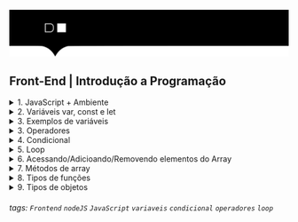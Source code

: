 ![](./hd-header.png)

## Front-End | Introdução a Programação

<details>
  <summary>1. JavaScript + Ambiente</summary>
  
  ### O que é o JavaScript?
  - É uma linguagem de programação interpretada
  - Permite criar aplicativo mobile, desktop, web, etc.
  - É usado no front-end e no back-end ([Nodejs](https://nodejs.org/en/))

  ----------------------------------------------------
  ### ECMAScript + JavaScript
  - [ECMAScript](https://www.ecma-international.org) é uma versão da linguagem JavaScript
  - ECMAScript 2021 é a versão mais recente da linguagem
  - Desde 2015, é lançado uma versão todo ano  

----------------------------------------------------

  ### Temos 2 ambientes para executar o JS
  - Console do [Developer Tools](https://developer.mozilla.org/pt-BR/docs/Tools) `Atalho F12`
   
  ![fetch](./assets/01.png)
  ----------------------------------------------------
  - Terminal do Sistema Operacional com [Nodejs](https://nodejs.org/docs/latest-v17.x/api/console.html#console)
   
  ![fetch](./assets/02.png)
  
</details>



<details>

<summary>2. Variáveis var, const e let</summary>
  
  ### O que são variáveis?
  - Uma variável é um espaço na memória do computador para armazenar um valor.
  - Uma variável pode ser do tipo:
    - String
    - Number
    - Boolean
    - Object
    - Array
    - Function
    - Undefined
    - Null  
  
   > Podemos declaras variáveis usando `var`, `const` ou `let`.

----------------------------------------------------
  ### Declarando variáveis com `var`
  > Quando declaramos uma variável com palavra reservada `var`,  ela poderá ser acessada de qualquer lugar do código, pois ela é `elevada`[hoisting](https://developer.mozilla.org/pt-BR/docs/Glossary/Hoisting) para o topo do contexto do código de execução.
  
  ```js
  function welcome() {    
    console.log('Welcome ' + name); 
  }
  welcome();
  var name = 'Sara';
  ```

  > No exemplo acima, a variável `name` é elevada para o topo do contexto do código de execução, e logo após, a função `welcome` é executada.
  > Porém o valor da variável `name` é `undefined`, pois ela não foi definida. Somente após a função `welcome` ser executada, o valor da variável `name` é definido.

  ### Declarando variáveis com `const`
  > Quando declaramos uma variável com palavra reservada `const`, ela não poderá ser alterada, pois ela é `constante`.
    
  ```js
  const name = 'Sara';
  console.log(name);
  name = 'João';  // Erro!
  ```

  > No exemplo acima, a variável `name` é declara e atribuida o valor para ela, ao tentar alterar o valor inicial por outro, é lançado um erro, pois a variável `name` é `constante`.

  ### Declarando variáveis com `let`
  > Quando declaramos uma variável com palavra reservada `let`, ela poderá ser alterada, pois ela é `locavel`.
    
  ```js
  let name = 'Sara';
  console.log(name);
  name = 'João';  // Ok!
  ```

  > No exemplo acima, a variável `name` é declara e atribuida o valor para ela, ao tentar alterar o valor inicial por outro, o valor é alterado, pois a variável `name` é `locavel`.

  > OBS: Quando declaramos variáveis com `let` ou `const`, elas só podem ser acessadas, depois de serem declaradas, pois elas não sofrem hoisting que é o processo de elevar as variáveis para o topo do contexto do código de execução.

  EX: 
  ```js
  function welcome() {    
    console.log('Welcome ' + name); // Erro!
  }
  welcome();
  const name = 'Sara';
  ```

  > No exemplo acima, a variável `name` não é elevada para o topo do contexto do código de execução, pois ela só foi declarada depois da função, sendo que o correto é declara a variável `name` antes da função. 
</details>

<details>
  <summary>3. Exemplos de variáveis</summary>
  
  ### O que são variáveis?
  > As variáveis armazenam dados que podem ser definidos, atualizados e recuperados. Os valores atribuidos a uma variável têm um tipo. 

  ### Tipos básicos variáveis
  - String: texto
  > Variáveis de texto são declaradas com aspas duplas ou simples.

   
  ```js
  var nome = 'Sara';
  console.log(nome); // Sara
  ```
  ----------------------------------------------------
  - Number: números
  > Variáveis de números são declaradas com números inteiros/decimais e positivos/negativos. Decimais são declaradas com ponto.

   
  ```js
  var idade = 20;
  console.log(idade); // 20
  ```
  ----------------------------------------------------
  - Boolean: verdadeiro ou falso
  > Variáveis booleanas são declaradas com o valor `true` ou `false`.

   
  ```js
  var isTrue = true;
  console.log(isTrue); // true
  ```
  ----------------------------------------------------
  - Object: objeto
  > Variáveis de objeto são declaradas com chaves. Um objeto é uma coleção de pares chave/valor.

   
  ```js
  var obj = {
    nome: 'Sara',
    idade: 20
  };
  console.log(obj); // { nome: 'Sara', idade: 20 }
  ```
  ----------------------------------------------------
  - Array: lista
  > Variáveis de lista são declaradas com colchetes. Uma lista é uma coleção de valores.
   
  ```js
  var lista = [1, 2, 3, 4, 5];
  console.log(lista); // [ 1, 2, 3, 4, 5 ]
  ```
  ----------------------------------------------------
  - Function: função
  > Variáveis de função são declaradas com parênteses. Uma função é um bloco de código que executa uma tarefa específica.
   
  ```js
  function welcome() {
    console.log('Welcome Jonh');
  }
  welcome();
  ```
  ----------------------------------------------------
  - Undefined: indefinido
  > Variáveis indefinidas são declaradas sem nenhum valor.
   
  ```js
  var nome;
  console.log(nome); // undefined
  ```
  ----------------------------------------------------
  - Null: nulo
  > Variáveis nulas são declaradas com o valor `null`.

  ```js
  var nome = null;
  console.log(nome); // null
  ```
</details>

<details>
  <summary>3. Operadores </summary>
  
  - O que são operadores?
  > Os operadores são os símbolos que realizam operações matemáticas, lógicas e de comparação.

  - [Operadores aritméticos](https://developer.mozilla.org/pt-BR/docs/Web/JavaScript/Reference/Operators/Arithmetic_Operators)
  
  ```js
  const x = 10;
  const y = 2;
  let resultado = 0;
  resultado = x + y; // 12
  resultado = x - y; // 8
  resultado = x * y; // 20
  resultado = x / y; // 5
  resultado = x % y; // 0
  ```
  ----------------------------------------------------
  - [Operadores atribuição](https://developer.mozilla.org/pt-BR/docs/Web/JavaScript/Reference/Operators/Atribui%C3%A7%C3%A3o)
    
  ```js
  let x = 10;
  x += 2; // 12
  x -= 2; // 10
  x *= 2; // 20
  x /= 2; // 10
  x %= 2; // 0
  ``` 
  ----------------------------------------------------
  - [Operadores comparação](https://developer.mozilla.org/pt-BR/docs/Web/JavaScript/Reference/Operators/Comparison_Operators)
  
  ```js
  const x = 10;
  const y = 2;
  let resultado = false;
  resultado = x > y; // false
  resultado = x < y; // true
  resultado = x >= y; // false
  resultado = x <= y; // true
  resultado = x == y; // false
  resultado = x != y; // true
  ```
  ----------------------------------------------------
  - [Operadores lógicos](https://developer.mozilla.org/pt-BR/docs/Web/JavaScript/Reference/Operators/Logical_Operators)
  
  ```js
   
  ```js
  const x = 10;
  const y = 2;
  let resultado = false;
  resultado = x > y && x > 5; // false
  resultado = x > y || x > 5; // true
  resultado = !(x > y); // false
  ```
</details>

<details>
  <summary>4. Condicional </summary>
  
  - O que são condicionais?
  > Condicionais são estruturas de decisão que permitem decidir se uma determinada ação deve ser executada ou não.

  - [if/else](https://developer.mozilla.org/pt-BR/docs/Web/JavaScript/Reference/Statements/if...else)
  
  ```js
  const x = 10;
  const y = 2;
  let resultado = 0;
  if (x > y) { // Se x for maior que y
    resultado = x;
  } else { // Senão
    resultado = y;
  }
  ```
  ----------------------------------------------------
  - [if/else if/else](https://developer.mozilla.org/pt-BR/docs/Web/JavaScript/Reference/Statements/if...else)
  
  ```js
  const x = 10;
  const y = 2;
  let resultado = 0;
  if (x > y) { // Se x for maior que y
    resultado = x;
  } else if (x < y) { // Senão, se x for menor que y
    resultado = y;
  } else { // Senão
    resultado = 0;
  }
  ```
  ----------------------------------------------------
  - [ternário](https://pt.wikipedia.org/wiki/Operador_ternário)
  
  ```js
  const x = 10;
  const y = 2;
  let resultado = 0;
  resultado = x > y ? x : y; // Se x for maior que y, retorna x, senão retorna y
  ```
  ----------------------------------------------------
  - [switch](https://developer.mozilla.org/pt-BR/docs/Web/JavaScript/Reference/Statements/switch)
  
  ```js
  const dia = 'segunda';
  switch (dia) {
    case 'segunda':
      console.log('Hoje é segunda-feira');
      break;
    case 'terça':
      console.log('Hoje é terça-feira');
      break;
    case 'quarta':
      console.log('Hoje é quarta-feira');
      break;
    case 'quinta':
      console.log('Hoje é quinta-feira');
      break;
    case 'sexta':
      console.log('Hoje é sexta-feira');
      break;
    case 'sábado':
      console.log('Hoje é sábado');
      break;
    case 'domingo':
      console.log('Hoje é domingo');
      break;
    default:
      console.log('Dia inválido');
      break;
  }
  ```    
</details>

<details>
  <summary>5. Loop </summary>
  
  - O que são loops?
  > Loops são estruturas de repetição que permitem executar determinada ação várias vezes.

  - [for](https://developer.mozilla.org/pt-BR/docs/Web/JavaScript/Reference/Statements/for)
  
  ```js
  for (let i = 0; i < 10; i++) { // O for percorre todos os elementos do array
    console.log(i);
  }
  ```

  - [while](https://developer.mozilla.org/pt-BR/docs/Web/JavaScript/Reference/Statements/while)
  
  ```js
  let i = 0;
  while (i < 10) { // O while percorre todos os elementos do array
    console.log(i);
    i++;
  }
  ```

  - [do while](https://developer.mozilla.org/pt-BR/docs/Web/JavaScript/Reference/Statements/do...while)
  
  ```js
  let i = 0;
  do { // O do while percorre todos os elementos do array
    console.log(i);
    i++;
  } while (i < 10);
  ```

  > OBS: Existe outros loops for of e forEach que podem ser usados para percorrer arrays.  

</details>

<details>
  <summary>6. Acessando/Adicioando/Removendo elementos do Array </summary>

  - Acessando elementos de um array
  
  ```js
  const lista = [1, 2, 3, 4, 5];
  console.log(lista[0]); // 1
  console.log(lista[1]); // 2
  ```

  - Pecorrendo elementos de um array com [for](https://developer.mozilla.org/pt-BR/docs/Web/JavaScript/Reference/Statements/for)
  
  ```js
  const lista = [1, 2, 3, 4, 5];
  for (let i = 0; i < lista.length; i++) { // O for percorre todos os elementos do array
    console.log(lista[i]);
  }
  ```

  - Pecorrendo elementos de um array com [for...of](https://developer.mozilla.org/pt-BR/docs/Web/JavaScript/Reference/Statements/for...of)
  
  ```js
  const lista = [1, 2, 3, 4, 5];
  for (let item of lista) { // item é uma variável temporária
    console.log(item);
  }
  ```
 - Pecorrendo elementos de um array com [forEach](https://developer.mozilla.org/pt-BR/docs/Web/JavaScript/Reference/Global_Objects/Array/forEach)
  
  ```js
  const lista = [1, 2, 3, 4, 5];
  lista.forEach(function(item) { // item é uma variável temporária
    console.log(item);
  });
  ```
  ----------------------------------------------------
  - Adicionando elemento no final de um array
  
  ```js
  const lista = [1, 2, 3, 4, 5];
  lista.push(6); // Adiciona o elemento 6 no final do array
  console.log(lista); // [1, 2, 3, 4, 5, 6]
  ```
  ----------------------------------------------------
  - Removendo elemento do final de um array
  
  ```js
  const lista = [1, 2, 3, 4, 5];
  lista.pop(); // Remove o último elemento do array
  console.log(lista); // [1, 2, 3, 4]
  ```
  ----------------------------------------------------
  - Removendo elemento do ínicio de um array
  
  ```js
  const lista = [1, 2, 3, 4, 5];
  lista.shift(); // Remove o primeiro elemento do array
  console.log(lista); // [2, 3, 4, 5]
  ```
  ----------------------------------------------------
  - Adicionando elemento no ínicio de um array
  
  ```js
  const lista = [1, 2, 3, 4, 5];
  lista.unshift(0); // Adiciona o elemento 0 no início do array
  console.log(lista); // [0, 1, 2, 3, 4, 5]
  ```
  ----------------------------------------------------
  - Remoção de uma quantidade `X` de elementos iniciando de uma posição do array
  
  ```js
  const lista = [1, 2, 3, 4, 5];
  lista.splice(2, 3); // Remove 3 elementos iniciando da posição 2
  console.log(lista); // [1, 2]
  ```
</details>


<details>
  <summary>7. Métodos de array </summary>

  - Método [`.map`](https://developer.mozilla.org/pt-BR/docs/Web/JavaScript/Reference/Global_Objects/Array/map)
  
  ```js
  const lista = [1, 2, 3, 4, 5];
  const listaDois = lista.map( (item) =>  { // item é uma variável temporária
    return item * 2;
  });
  console.log(listaDois); // [2, 4, 6, 8, 10]
  ```
  > OBS: No exemplo acima, a condinção é pega cada item é multiplicar por 2, retornando um novo array.
  ----------------------------------------------------
  - Método [`.filter`](https://developer.mozilla.org/pt-BR/docs/Web/JavaScript/Reference/Global_Objects/Array/filter)

  ```js
  const lista = [1, 2, 3, 4, 5];
  const listaDois = lista.filter( (item) => { // item é uma variável temporária
    return item % 2 === 0;
  });
  console.log(listaDois); // [2, 4, 6]
  ```
  > OBS: No exemplo acima está filtrando os elementos pares, está pegando cada elemento e verificando se o resto é igual a 0, se for, retorna um novo array com elementos pares.
  ----------------------------------------------------
  - Método [`.reduce`](https://developer.mozilla.org/pt-BR/docs/Web/JavaScript/Reference/Global_Objects/Array/reduce)
  
  ```js
  const lista = [1, 2, 3, 4, 5];
  const soma = lista.reduce( (total, item) => { // total é inicializado como 0 e item é uma variável temporária
    return total + item;
  });
  console.log(soma); // 15
  ```
  > OBS: No exemplo acima, o `reduce` recebe dois parâmentros, o total é a variável que irá receber o valor do total e o item é a variável que irá receber cada item do array. O novo array é somando cada item com o total, retornando a soma total.
  ----------------------------------------------------
  - Método [`.find`](https://developer.mozilla.org/pt-BR/docs/Web/JavaScript/Reference/Global_Objects/Array/find)
  
  ```js
  const lista = [1, 2, 3, 4, 5];
  const item = lista.find( (item) => { // item é uma variável temporária
    return item === 3;
  });
  console.log(item); // 3
  ```
  > OBS: No exemplo acima, o `find` está verificando se o item é igual a 3, se for, retorna o item.
  ----------------------------------------------------

  - Método [`.some`](https://developer.mozilla.org/pt-BR/docs/Web/JavaScript/Reference/Global_Objects/Array/some)
  
  ```js
  const lista = [1, 2, 3, 4, 5];
  const temPar = lista.some( (item) => { // item é uma variável temporária
    return item % 2 === 0;
  });
  console.log(temPar); // true
  ```
  > OBS: No exemplo acima, o `some` está verificando se algum item é par, se for, retorna true.
  ----------------------------------------------------
  - Método [`.every`](https://developer.mozilla.org/pt-BR/docs/Web/JavaScript/Reference/Global_Objects/Array/every)
  
  ```js
  const lista = [1, 2, 3, 4, 5];
  const temPar = lista.every( (item) => { // item é uma variável temporária
    return item % 2 === 0;
  });
  console.log(temPar); // false
  ```
  > OBS: No exemplo acima, o `every` está verificando se todos os items são pares, se for, retorna true.
  ----------------------------------------------------
  - Método [`.sort`](https://developer.mozilla.org/pt-BR/docs/Web/JavaScript/Reference/Global_Objects/Array/sort)
  
  ```js
  const lista = [5, 3, 1, 4, 2];
  const listaOrdenada = lista.sort( (a, b) => { // a e b são variáveis temporárias
    return a - b;
  });
  console.log(listaOrdenada); // [1, 2, 3, 4, 5]
  ```
  > OBS: No exemplo acima, o `sort` está ordenando os elementos do array, retornando um novo array ordenado.
  ----------------------------------------------------
  - Método [`.reverse`](https://developer.mozilla.org/pt-BR/docs/Web/JavaScript/Reference/Global_Objects/Array/reverse)  
  
  ```js
  const lista = [1, 2, 3, 4, 5];
  const listaInvertida = lista.reverse();
  console.log(listaInvertida); // [5, 4, 3, 2, 1]
  ```
  > OBS: No exemplo acima, o `reverse` está inverte os elementos do array, retornando um novo array invertido.
  ----------------------------------------------------
  - Método [`.join`](https://developer.mozilla.org/pt-BR/docs/Web/JavaScript/Reference/Global_Objects/Array/join)
  
  ```js
  const lista = [1, 2, 3, 4, 5];
  const listaString = lista.join(' - ');
  console.log(listaString); // 1 - 2 - 3 - 4 - 5
  ```
  > OBS: No exemplo acima, o `join` está juntando os elementos do array, retornando uma string.
  ----------------------------------------------------
  - Método [`.toString`](https://developer.mozilla.org/pt-BR/docs/Web/JavaScript/Reference/Global_Objects/Array/toString)
  
  ```js
  const lista = [1, 2, 3, 4, 5];
  const listaString = lista.toString();
  console.log(listaString); // 1,2,3,4,5
  ```
  > OBS: No exemplo acima, o `toString` está transformando o array em string, retornando uma string.
  ----------------------------------------------------
  - Método [`.concat`](https://developer.mozilla.org/pt-BR/docs/Web/JavaScript/Reference/Global_Objects/Array/concat)
  
  ```js
  const lista = [1, 2, 3, 4, 5];
  const listaDois = [6, 7, 8, 9, 10];
  const listaConcatenada = lista.concat(listaDois);
  console.log(listaConcatenada); // [1, 2, 3, 4, 5, 6, 7, 8, 9, 10]
  ```
  > OBS: No exemplo acima, o `concat` está concatenando dois arrays, retornando um novo array.
  ----------------------------------------------------
  - Método [`.slice`](https://developer.mozilla.org/pt-BR/docs/Web/JavaScript/Reference/Global_Objects/Array/slice)
  
  ```js
  const lista = [1, 2, 3, 4, 5];
  const listaDois = lista.slice(2, 4);
  console.log(listaDois); // [3, 4]
  ```
  > OBS: No exemplo acima, o `slice` está pegando dois parâmetros, o primeiro é o índice inicial e o segundo é o índice final, retornando um novo array.
  ----------------------------------------------------
  - Método [`.splice`](https://developer.mozilla.org/pt-BR/docs/Web/JavaScript/Reference/Global_Objects/Array/splice)
  
  ```js
  const lista = [1, 2, 3, 4, 5];
  const listaDois = lista.splice(2, 2);
  console.log(listaDois); // [3, 4]
  ```
  > OBS: No exemplo acima, o `splice` está pegando dois parâmetros, o primeiro é o índice inicial e o segundo é o número de elementos a serem removidos, retornando um novo array.

</details>

<details>
  <summary>8. Tipos de funções </summary>

  - Função [`function`](https://developer.mozilla.org/pt-BR/docs/Web/JavaScript/Reference/Statements/function)
  
  ```js
  function soma(a, b) {
    return a + b;
  }
  console.log(soma(1, 2)); // 3
  ```
  > OBS: No exemplo acima, a função `soma` recebe dois parâmetros, os argumentos passados são `a` e `b`, e o retorno é a soma dos dois.
  ----------------------------------------------------

  - Função [`arrow function`](https://developer.mozilla.org/pt-BR/docs/Web/JavaScript/Reference/Functions/Arrow_functions)
  
  ```js
  const soma = (a, b) => {
    return a + b;
  }
  console.log(soma(1, 2)); // 3
  ```
  > OBS: No exemplo acima, a função `soma` recebe dois parâmetros, os argumentos passados são `a` e `b`, e o retorno é a soma dos dois.
  ----------------------------------------------------
  - Função `arrow function` com retorno implícito
  
  ```js
  const soma = (a, b) => a + b;
  console.log(soma(1, 2)); // 3
  ```
  > OBS: No exemplo acima, a função `soma` recebe dois parâmetros, os argumentos passados são `a` e `b`, e o retorno é a soma dos dois. O `return` é implícito, pois só temos uma linha de código. 
</details>

<details>
  <summary>9. Tipos de objetos </summary>

  - Objeto [`Object`](https://developer.mozilla.org/pt-BR/docs/Web/JavaScript/Reference/Global_Objects/Object)
    
  ```js
  const pessoa = {
    nome: 'Pedro',
    idade: 20
  };
  console.log(pessoa.nome); // Pedro
  ```
  > OBS: No exemplo acima, o objeto `pessoa` possui dois atributos, `nome` e `idade`, e o valor de `nome` é `Pedro`.
  ----------------------------------------------------
  - Objeto [`Array`](https://developer.mozilla.org/pt-BR/docs/Web/JavaScript/Reference/Global_Objects/Array)
  
  ```js
  const pessoa = [
    {'Pedro', 20},
    {'João', 25},
    {'Maria', 30}];
  console.log(pessoa[0]); // {'Pedro', 20}
  ```
  > OBS: No exemplo acima, o objeto `pessoa` é um array de objetos, e o primeiro objeto possui dois atributos, `nome` e `idade`, e o valor de `nome` é `Pedro`.
</details>


###### tags: `Frontend` `nodeJS` `JavaScript` `variaveis` `condicional` `operadores` `loop`